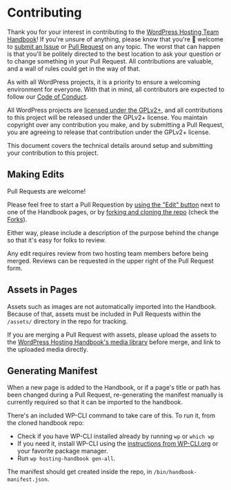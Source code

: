 # Contributing

Thank you for your interest in contributing to the [WordPress Hosting Team Handbook](https://make.wordpress.org/hosting/handbook/)! If you're unsure of anything, please know that you're 💯 welcome to [submit an Issue](https://github.com/WordPress/hosting-handbook/issues) or [Pull Request](https://github.com/WordPress/hosting-handbook/pulls) on any topic. The worst that can happen is that you'll be politely directed to the best location to ask your question or to change something in your Pull Request. All contributions are valuable, and a wall of rules could get in the way of that.

As with all WordPress projects, it is a priority to ensure a welcoming environment for everyone. With that in mind, all contributors are expected to follow our [Code of Conduct](/CODE_OF_CONDUCT.md).

All WordPress projects are [licensed under the GPLv2+](/LICENSE), and all contributions to this project will be released under the GPLv2+ license. You maintain copyright over any contribution you make, and by submitting a Pull Request, you are agreeing to release that contribution under the GPLv2+ license.

This document covers the technical details around setup and submitting your contribution to this project.

## Making Edits

Pull Requests are welcome! 

Please feel free to start a Pull Requestion by [using the "Edit" button](https://help.github.com/en/github/managing-files-in-a-repository/editing-files-in-another-users-repository) next to one of the Handbook pages, or by [forking and cloning the repo](https://git-scm.com/book/en/v2/GitHub-Contributing-to-a-Project) (check the [Forks](https://github.com/WordPress/hosting-handbook/network/members)).

Either way, please include a description of the purpose behind the change so that it's easy for folks to review.

Any edit requires review from two hosting team members before being merged. Reviews can be requested in the upper right of the Pull Request form.

## Assets in Pages

Assets such as images are not automatically imported into the Handbook. Because of that, assets must be included in Pull Requests within the `/assets/` directory in the repo for tracking.

If you are merging a Pull Request with assets, please upload the assets to the [WordPress Hosting Handbook's media library](https://make.wordpress.org/hosting/wp-admin/upload.php) before merge, and link to the uploaded media directly.

## Generating Manifest

When a new page is added to the Handbook, or if a page's title or path has been changed during a Pull Request, re-generating the manifest manually is currently required so that it can be imported to the handbook.

There's an included WP-CLI command to take care of this. To run it, from the cloned handbook repo:

- Check if you have WP-CLI installed already by running `wp` or `which wp`
- If you need it, install WP-CLI using the [instructions from WP-CLI.org](https://wp-cli.org/#Installing) or your favorite package manager.
- Run `wp hosting-handbook gen-all`.

The manifest should get created inside the repo, in `/bin/handbook-manifest.json`.
